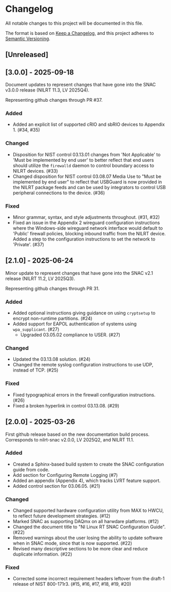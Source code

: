 # Changelog

All notable changes to this project will be documented in this file.

The format is based on [Keep a Changelog](https://keepachangelog.com/en/1.1.0/),
and this project adheres to [Semantic Versioning](https://semver.org/spec/v2.0.0.html).


## [Unreleased]


## [3.0.0] - 2025-09-18

Document updates to represent changes that have gone into the SNAC v3.0.0 release (NILRT 11.3, LV 2025Q4).

Representing github changes through PR #37.


### Added
* Added an explicit list of supported cRIO and sbRIO devices to Appendix 1. (#34, #35)

### Changed
* Disposition for NIST control 03.13.01 changes from 'Not Applicable' to 'Must be implemented by end user' to better reflect that end users should utilize the `firewalld` daemon to control boundary access to NILRT devices. (#33)
* Changed disposition for NIST control 03.08.07 Media Use to "Must be implemented by end user" to reflect that USBGuard is now provided in the NILRT package feeds and can be used by integrators to control USB peripheral connections to the device. (#36)

### Fixed
* Minor grammar, syntax, and style adjustments throughout. (#31, #32)
* Fixed an issue in the Appendix 2 wireguard configuration instructions where the Windows-side wireguard network interface would default to 'Public' firewall policies, blocking inbound traffic from the NILRT device. Added a step to the configuration instructions to set the network to 'Private'. (#37)


## [2.1.0] - 2025-06-24

Minor update to represent changes that have gone into the SNAC v2.1 release (NILRT 11.2, LV 2025Q3).

Representing github changes through PR 31.


### Added
* Added optional instructions giving guidance on using `cryptsetup` to encrypt non-runtime partitions. (#24)
* Added support for EAPOL authentication of systems using `wpa_supplicant`. (#27)
	* Upgraded 03.05.02 compliance to USER. (#27)

### Changed
* Updated the 03.13.08 solution. (#24)
* Changed the remote syslog configuration instructions to use UDP, instead of TCP. (#25)

### Fixed
* Fixed typographical errors in the firewall configuration instructions. (#26)
* Fixed a broken hyperlink in control 03.13.08. (#29)


## [2.0.0] - 2025-03-26

First github release based on the new documentation build process. Corresponds to nilrt-snac v2.0.0, LV 2025Q2, and NILRT 11.1.


### Added

* Created a Sphinx-based build system to create the SNAC configuration guide from code.
* Add section for Configuring Remote Logging (#7)
* Added an appendix (Appendix 4), which tracks LVRT feature support.
* Added control section for 03.06.05. (#21)


### Changed

* Changed supported hardware configuration utility from MAX to HWCU, to reflect future development strategies. (#12)
* Marked SNAC as supporting DAQmx on all harwdare platforms. (#12)
* Changed the document title to "NI Linux RT SNAC Configuration Guide". (#22)
* Removed warnings about the user losing the ability to update software when in SNAC mode, since that is now supported. (#22)
* Revised many descriptive sections to be more clear and reduce duplicate information. (#22)


### Fixed

* Corrected some incorrect requirement headers leftover from the draft-1 release of NIST 800-171r3. (#15, #16, #17, #18, #19, #20)
